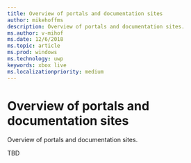 ```yaml
---
title: Overview of portals and documentation sites
author: mikehoffms
description: Overview of portals and documentation sites.
ms.author: v-mihof
ms.date: 12/6/2018
ms.topic: article
ms.prod: windows
ms.technology: uwp
keywords: xbox live
ms.localizationpriority: medium
---
```

# Overview of portals and documentation sites

Overview of portals and documentation sites.

TBD
